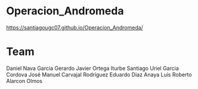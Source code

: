 # Operacion_Andromeda
https://santiagougc07.github.io/Operacion_Andromeda/

# Team
Daniel Nava Garcia
Gerardo Javier Ortega Iturbe
Santiago Uriel Garcia Cordova
José Manuel Carvajal Rodríguez
Eduardo Diaz Anaya
Luis Roberto Alarcon Olmos
